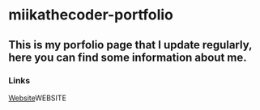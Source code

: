 ﻿# miikathecoder-portfolio

## This is my porfolio page that I update regularly, here you can find some information about me.

### Links

[Website](https://miikathecoder.github.io/miikathecoder-portfolio/)WEBSITE
